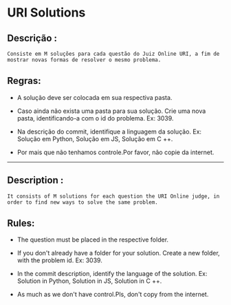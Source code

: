 # URI Solutions

## Descrição :
`
Consiste em M soluções para cada questão do Juiz Online URI, a fim de mostrar novas formas de resolver o mesmo problema.
`
## Regras:

- A solução deve ser colocada em sua respectiva pasta.

- Caso ainda não exista uma pasta para sua solução. Crie uma nova pasta, identificando-a com o id do problema. Ex: 3039.

- Na descrição do commit, identifique a linguagem da solução. Ex: Solução em Python, Solução em JS, Solução em C ++.

- Por mais que não tenhamos controle.Por favor, não copie da internet.

--------------------------------------------
## Description :
`
It consists of M solutions for each question the URI Online judge, in order to find new ways to solve the same problem.
`
## Rules:

- The question must be placed in the respective folder.

- If you don't already have a folder for your solution. Create a new folder, with the problem id. Ex: 3039.

- In the commit description, identify the language of the solution. Ex: Solution in Python, Solution in JS, Solution in C ++.

- As much as we don't have control.Pls, don't copy from the internet.